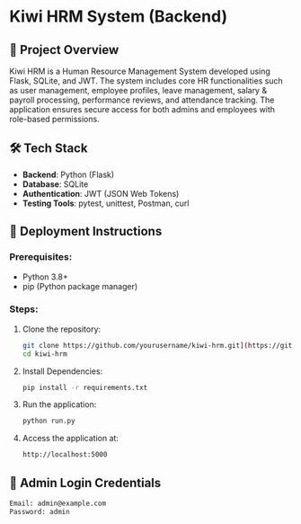 # Kiwi HRM System (Backend)

## 📝 Project Overview
Kiwi HRM is a Human Resource Management System developed using Flask, SQLite, and JWT. The system includes core HR functionalities such as user management, employee profiles, leave management, salary & payroll processing, performance reviews, and attendance tracking. The application ensures secure access for both admins and employees with role-based permissions.

## 🛠️ Tech Stack
- **Backend**: Python (Flask)
- **Database**: SQLite
- **Authentication**: JWT (JSON Web Tokens)
- **Testing Tools**: pytest, unittest, Postman, curl

## 🚀 Deployment Instructions

### Prerequisites:
- Python 3.8+
- pip (Python package manager)

### Steps:
1. Clone the repository:
   ```bash
   git clone https://github.com/yourusername/kiwi-hrm.git](https://github.com/saraniya-automations/TalentTrackSystem.git
   cd kiwi-hrm
2. Install Dependencies:
   ```bash
   pip install -r requirements.txt
   
3. Run the application:
   ```bash
   python run.py
4. Access the application at:
   ```bash
   http://localhost:5000

## 🔐 Admin Login Credentials
 ```bash
Email: admin@example.com
Password: admin
